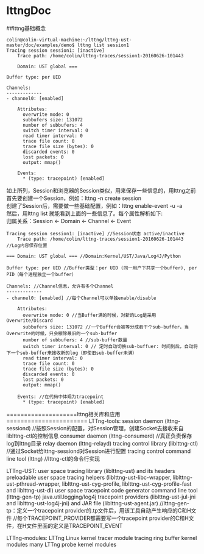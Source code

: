 # lttngDoc

##lttng基础概念
```
colin@colin-virtual-machine:~/lttng/lttng-ust-master/doc/examples/demo$ lttng list session1
Tracing session session1: [inactive]
    Trace path: /home/colin/lttng-traces/session1-20160626-101443

    Domain: UST global ===

Buffer type: per UID

Channels:
-------------
- channel0: [enabled]

    Attributes:
      overwrite mode: 0
      subbufers size: 131072
      number of subbufers: 4
      switch timer interval: 0
      read timer interval: 0
      trace file count: 0
      trace file size (bytes): 0
      discarded events: 0
      lost packets: 0
      output: mmap()

    Events:
      * (type: tracepoint) [enabled]
```
如上所列，Session和浏览器的Session类似，用来保存一些信息的，用lttng之前首先要创建一个Session，例如：lttng -n create session		
创建了Session后，需要做一些基础配置，例如：lttng enable-event -u -a		
然后，用lttng list <sessionName> 就能看到上面的一些信息了。每个属性解析如下:		 
归属关系：Session <- Domain <- Channel <- Event		

```
Tracing session session1: [inactive] //Session状态 active/inactive
    Trace path: /home/colin/lttng-traces/session1-20160626-101443  //Log内容保存位置

=== Domain: UST global === //Domain:Kernel/UST/Java/Log4J/Python

Buffer type: per UID //Buffer类型：per UID (同一用户下共享一个buffer), per PID（每个进程独立一个buffer）

Channels: //Channel信息，允许有多个Channel
-------------
- channel0: [enabled] //每个Channel可以单独enable/disable

    Attributes:
      overwrite mode: 0 //当Buffer满的时候，对新的Log是采用Overwrite/Discard
      subbufers size: 131072 //一个Buffer会被等分成若干个sub-buffer，当Overwrite的时候，只会檫除最旧的一个sub-buffer
      number of subbufers: 4 //sub-buffer数量
      switch timer interval: 0 // 定时自动切换sub-buffuer: 时间到后，自动将下一个sub-buffer来接收新的log（即使旧sub-buffer未满）
      read timer interval: 0
      trace file count: 0
      trace file size (bytes): 0
      discarded events: 0
      lost packets: 0
      output: mmap()

    Events: //在代码中体现为tracepoint
      * (type: tracepoint) [enabled]
```
====================lttng相关库和应用=======================
LTTng-tools:
session daemon (lttng-sessiond) //按照Session的配置，对Session管理，创建Socket去接收来自liblttng-ctl的控制信息
consumer daemon (lttng-consumerd) //真正负责保存log到lttng目录
relay daemon (lttng-relayd)
tracing control library (liblttng-ctl) //通过Socket给lttng-sessiond对Session进行配置
tracing control command line tool (lttng) //lttng-ctl的命令行实现

LTTng-UST:
user space tracing library (liblttng-ust) and its headers
preloadable user space tracing helpers (liblttng-ust-libc-wrapper, liblttng-ust-pthread-wrapper, liblttng-ust-cyg-profile, liblttng-ust-cyg-profile-fast and liblttng-ust-dl)
user space tracepoint code generator command line tool (lttng-gen-tp)
java.util.logging/log4j tracepoint providers (liblttng-ust-jul-jni and liblttng-ust-log4j-jni) and JAR file (liblttng-ust-agent.jar)
//lttng-gen-tp：定义一个tracepoint provider的.tp文件后，用该工具自动产生响应的C和H文件
//每个TRACEPOINT_PROVIDER都需要写一个tracepoint provider的C和H文件，在H文件里面的定义是TRACEPOINT_EVENT

LTTng-modules:
LTTng Linux kernel tracer module
tracing ring buffer kernel modules
many LTTng probe kernel modules

